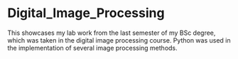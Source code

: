 # Digital_Image_Processing
This showcases my lab work from the last semester of my BSc degree, which was taken in the digital image processing course. Python was used in the implementation of several image processing methods.

